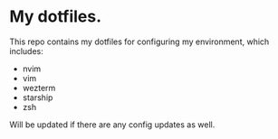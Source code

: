 # My dotfiles.

This repo contains my dotfiles for configuring my environment, which includes:
- nvim
- vim
- wezterm
- starship
- zsh

Will be updated if there are any config updates as well.
